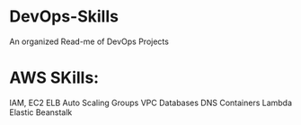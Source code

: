 # DevOps-Skills
An organized Read-me of DevOps Projects


# AWS SKills:

IAM,
EC2
ELB
Auto Scaling Groups
VPC
Databases
DNS
Containers
Lambda
Elastic Beanstalk
